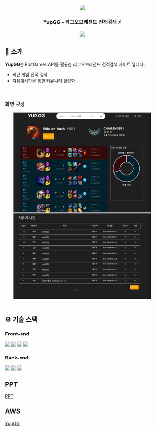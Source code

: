 
<div align="center">

<!-- logo -->
<img src="https://upload.wikimedia.org/wikipedia/commons/thumb/d/d8/League_of_Legends_2019_vector.svg/320px-League_of_Legends_2019_vector.svg.png" width="180"/>

<h3>YupGG - 리그오브레전드 전적검색 ⚡</h3>

<img src="https://img.shields.io/badge/프로젝트 기간-2024.08.05 ~ 2024.09.06-skyblue?style=flat&logo=&logoColor=white" />

</div> 


## 📝 소개
**YupGG**는 RiotGames API를 활용한 리그오브레전드 전적검색 사이트 입니다.

- 최근 게임 전적 검색 
- 자유게시판을 통한 커뮤니티 활성화

<br />

### 화면 구성
<div align="center">
<img src="./images/search.png" width="450" >
<img src="./images/post.png" width="450">
</div>

<br />


## ⚙ 기술 스택
### Front-end
<div style="display:inline-block;" align:"center">

  <img src="https://img.shields.io/badge/HTML-239120?style=for-the-badge&logo=html5&logoColor=white"/>
  <img src="https://img.shields.io/badge/CSS-239120?&style=for-the-badge&logo=css3&logoColor=white" />
  <img src="https://img.shields.io/badge/Bootstrap-563D7C?style=for-the-badge&logo=bootstrap&logoColor=white"/>
  <img src="https://img.shields.io/badge/JavaScript-F7DF1E?style=for-the-badge&logo=JavaScript&logoColor=white"/>
</div>

### Back-end
<div>
  <img src="https://img.shields.io/badge/java-%23ED8B00.svg?style=for-the-badge&logo=openjdk&logoColor=white" />
  <img src="https://img.shields.io/badge/Spring-6DB33F?style=for-the-badge&logo=spring&logoColor=white"/>
  <img src="https://img.shields.io/badge/mysql-4479A1.svg?style=for-the-badge&logo=mysql&logoColor=white" />

</div>

## PPT
<a href="https://github.com/yup22/yupgg/blob/main/YupGG.pdf">PPT</a>

## AWS
<a href="http://ec2-52-79-214-163.ap-northeast-2.compute.amazonaws.com/">YupGG</a>

